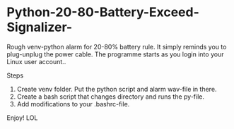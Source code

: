# Python-20-80-Battery-Exceed-Signalizer-
Rough venv-python alarm for 20-80% battery rule. It simply reminds you to plug-unplug the power cable.  The programme starts as you login into your Linux user account..

Steps
1. Create venv folder. Put the python script and alarm wav-file in there.
2. Create a bash script that changes directory and runs the py-file.
3. Add modifications to your .bashrc-file.

Enjoy! LOL

